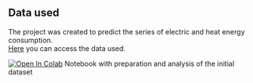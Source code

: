 ## Data used
The project was created to predict the series of electric and heat energy consumption.<br>
[Here](https://ieee-dataport.org/open-access/8-years-hourly-heat-and-electricity-demand-residential-building) you can access the data used.

[![Open In Colab](https://colab.research.google.com/assets/colab-badge.svg)](https://drive.google.com/file/d/18nMtK0sfx4wGAUwfOKz0tLYvN61mqNVv/view?usp=sharing) Notebook with preparation and analysis of the initial dataset